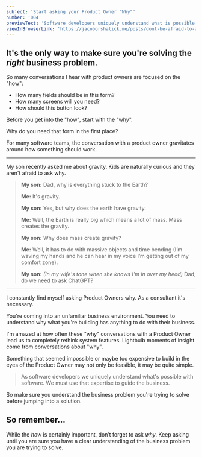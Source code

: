 ```yaml
---
subject: 'Start asking your Product Owner "Why"'
number: '004'
previewText: 'Software developers uniquely understand what is possible with software. But, we need to know the “why” to guide the business.'
viewInBrowserLink: 'https://jacoborshalick.me/posts/dont-be-afraid-to-ask-your-product-owner-why'
---
```


## It's the only way to make sure you're solving the *right* business problem.

So many conversations I hear with product owners are focused on the "how":

- How many fields should be in this form?
- How many screens will you need?
- How should this button look?

Before you get into the "how", start with the "why".

Why do you need that form in the first place?

For many software teams, the conversation with a product owner gravitates around how something should work.

---

My son recently asked me about gravity.  Kids are naturally curious and they aren't afraid to ask why.

> __My son:__  Dad, why is everything stuck to the Earth?
> 
> __Me:__  It's gravity.
> 
> __My son:__  Yes, but why does the earth have gravity.
> 
> __Me:__  Well, the Earth is really big which means a lot of mass.  Mass creates the gravity.
> 
> __My son:__  Why does mass create gravity?
> 
> __Me:__  Well, it has to do with massive objects and time bending (I’m waving my hands and he can hear in my voice I’m getting out of my comfort zone).
> 
> __My son:__  *(In my wife's tone when she knows I'm in over my head)* Dad, do we need to ask ChatGPT?

---

I constantly find myself asking Product Owners why.  As a consultant it's necessary.  

You're coming into an unfamiliar business environment.  You need to understand why what you're building has anything to do with their business.

I'm amazed at how often these "why" conversations with a Product Owner lead us to completely rethink system features.  Lightbulb moments of insight come from conversations about "why".

Something that seemed impossible or maybe too expensive to build in the eyes of the Product Owner may not only be feasible, it may be quite simple.

> As software developers we uniquely understand what's possible with software.  We must use that expertise to guide the business.

So make sure you understand the business problem you're trying to solve before jumping into a solution.

## So remember...

While the *how* is certainly important, don’t forget to ask *why*.  Keep asking until you are sure you have a clear understanding of the business problem you are trying to solve.